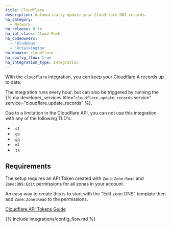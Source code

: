 ```yaml
---
title: Cloudflare
description: Automatically update your Cloudflare DNS records.
ha_category:
  - Network
ha_release: 0.74
ha_iot_class: Cloud Push
ha_codeowners:
  - '@ludeeus'
  - '@ctalkington'
ha_domain: cloudflare
ha_config_flow: true
ha_integration_type: integration
---
```


With the `cloudflare` integration, you can keep your Cloudflare A records up to date.

The integration runs every hour, but can also be triggered by running the {% my developer_services title="`cloudflare.update_records` service" service="cloudflare.update_records" %}.

<div class='note warning'>

Due to a limitation in the Cloudflare API, you can not use this integration with any of the following TLD's:

- `.cf`
- `.ga`
- `.gq`
- `.ml`
- `.tk`

</div>

## Requirements

The setup requires an API Token created with `Zone:Zone:Read` and `Zone:DNS:Edit` permissions for all zones in your account.

An easy way to create this is to start with the "Edit zone DNS" template then add `Zone:Zone:Read` to the permissions.

[Cloudflare API Tokens Guide](https://developers.cloudflare.com/api/tokens/create)

{% include integrations/config_flow.md %}
